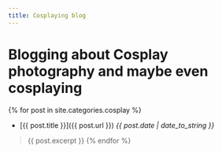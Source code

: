 ```yaml
---
title: Cosplaying blog
---
```


# Blogging about Cosplay photography and maybe even cosplaying

{% for post in site.categories.cosplay %}
* [{{ post.title }}]({{ post.url }}) *{{ post.date | date_to_string }}*
> {{ post.excerpt }}
{% endfor %}